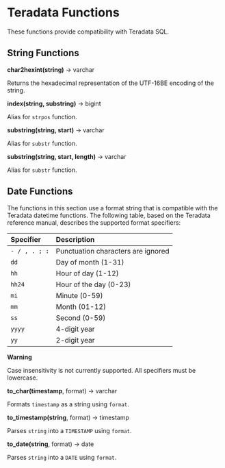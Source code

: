 Teradata Functions
==================

These functions provide compatibility with Teradata SQL.

String Functions
----------------

**char2hexint(string)** -\> varchar

Returns the hexadecimal representation of the UTF-16BE encoding of the string.

**index(string, substring)** -\> bigint

Alias for `strpos` function.

**substring(string, start)** -\> varchar

Alias for `substr` function.


**substring(string, start, length)** -\> varchar

Alias for `substr` function.


Date Functions
--------------

The functions in this section use a format string that is compatible with the Teradata datetime functions. The following table, based on the Teradata reference manual, describes the supported format specifiers:

| Specifier     | Description                        |
| :------------ | :--------------------------------- |
| `- / , . ; :` | Punctuation characters are ignored |
| `dd`          | Day of month (1-31)                |
| `hh`          | Hour of day (1-12)                 |
| `hh24`        | Hour of the day (0-23)             |
| `mi`          | Minute (0-59)                      |
| `mm`          | Month (01-12)                      |
| `ss`          | Second (0-59)                      |
| `yyyy`        | 4-digit year                       |
| `yy`          | 2-digit year                       |

**Warning**

Case insensitivity is not currently supported. All specifiers must be lowercase.


**to\_char(timestamp**, format) -\> varchar

Formats `timestamp` as a string using `format`.


**to\_timestamp(string**, format) -\> timestamp

Parses `string` into a `TIMESTAMP` using `format`.


**to\_date(string**, format) -\> date

Parses `string` into a `DATE` using `format`.

